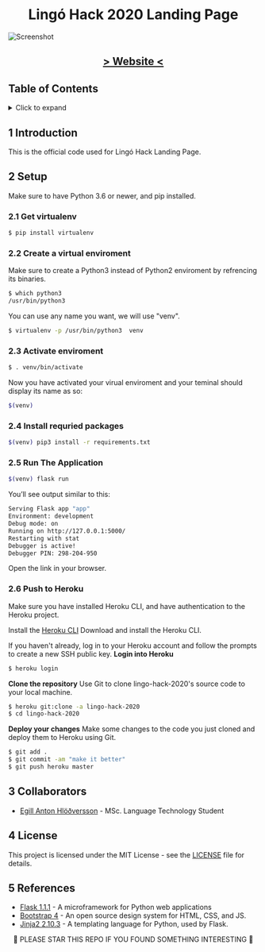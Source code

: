 <h1 align="center">
Lingó Hack 2020 Landing Page
</h1>

<img src="https://user-images.githubusercontent.com/9976294/69907423-585dff00-13cd-11ea-80b8-7d7dc5c8e0e8.png" alt="Screenshot" align="center"/>

<h2 align="center">
<a href="https://lingo-hack-2020.herokuapp.com/">> Website <</a>
</h2>

## Table of Contents
<!-- ⛔️ MD-MAGIC-EXAMPLE:START (TOC:collapse=true&collapseText=Click to expand) -->
<details>
<summary>Click to expand</summary>

1. [Introduction](#1-introduction)
2. [Setup](#2-setup)
3. [Collaborators](#3-collaborators)
4. [License](#4-license)
5. [References](#5-references)

</details>
<!-- ⛔️ MD-MAGIC-EXAMPLE:END -->


## 1 Introduction
This is the official code used for Lingó Hack Landing Page.

## 2 Setup

Make sure to have Python 3.6 or newer, and pip installed.

### 2.1 Get virtualenv

```bash
$ pip install virtualenv
```

### 2.2 Create a virtual enviroment

Make sure to create a Python3 instead of Python2 enviroment by refrencing its binaries.
```bash
$ which python3
/usr/bin/python3
```

You can use any name you want, we will use "venv".
```bash
$ virtualenv -p /usr/bin/python3  venv
```

### 2.3 Activate enviroment

```bash
$ . venv/bin/activate
```

Now you have activated your virual enviroment and your teminal should display its name as so:
```bash
$(venv)
```

### 2.4 Install requried packages
```bash
$(venv) pip3 install -r requirements.txt  
```

### 2.5 Run The Application

```bash
$(venv) flask run
```

You’ll see output similar to this:

```bash
Serving Flask app "app"
Environment: development
Debug mode: on
Running on http://127.0.0.1:5000/
Restarting with stat
Debugger is active!
Debugger PIN: 298-204-950
```

Open the link in your browser.

### 2.6 Push to Heroku
Make sure you have installed Heroku CLI, and have authentication to the Heroku project.

Install the [Heroku CLI](https://devcenter.heroku.com/articles/heroku-command-line)
Download and install the Heroku CLI.

If you haven't already, log in to your Heroku account and follow the prompts to create a new SSH public key.
**Login into Heroku**
```bash
$ heroku login
```

**Clone the repository**
Use Git to clone lingo-hack-2020's source code to your local machine.


```bash
$ heroku git:clone -a lingo-hack-2020
$ cd lingo-hack-2020
```

**Deploy your changes**
Make some changes to the code you just cloned and deploy them to Heroku using Git.

```bash
$ git add .
$ git commit -am "make it better"
$ git push heroku master
```

## 3 Collaborators
* [Egill Anton Hlöðversson](https://github.com/egillanton) - MSc. Language Technology Student

## 4 License
This project is licensed under the MIT License - see the [LICENSE](LICENSE) file for details.

## 5 References
- [Flask 1.1.1](http://flask.pocoo.org/) - A microframework for Python web applications
- [Bootstrap 4](https://getbootstrap.com/) - An open source design system for HTML, CSS, and JS.
- [Jinja2 2.10.3](http://jinja.pocoo.org/docs/2.10/) - A templating language for Python, used by Flask.


<p align="center">
🌟 PLEASE STAR THIS REPO IF YOU FOUND SOMETHING INTERESTING 🌟
</p>